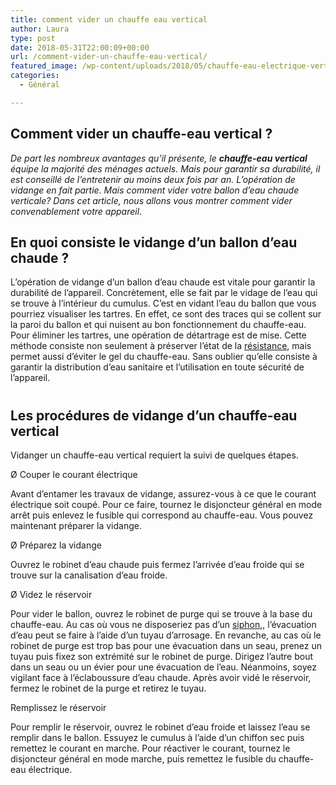 ```yaml
---
title: comment vider un chauffe eau vertical
author: Laura
type: post
date: 2018-05-31T22:00:09+00:00
url: /comment-vider-un-chauffe-eau-vertical/
featured_image: /wp-content/uploads/2018/05/chauffe-eau-electrique-vertical-100-l-ariston-blinde.jpg
categories:
  - Général

---
```

## Comment vider un chauffe-eau vertical ?

_De part les nombreux avantages qu’il présente, le_ **_chauffe-eau vertical_** _équipe la majorité des ménages actuels. Mais pour garantir sa durabilité, il est conseillé de l’entretenir au moins deux fois par an. L’opération de vidange en fait partie. Mais comment vider votre ballon d’eau chaude verticale? Dans cet article, nous allons vous montrer comment vider convenablement votre appareil_.



## En quoi consiste le vidange d’un ballon d’eau chaude ?

L’opération de vidange d’un ballon d’eau chaude est vitale pour garantir la durabilité de l’appareil. Concrètement, elle se fait par le vidage de l’eau qui se trouve à l’intérieur du cumulus. C’est en vidant l’eau du ballon que vous pourriez visualiser les tartres. En effet, ce sont des traces qui se collent sur la paroi du ballon et qui nuisent au bon fonctionnement du chauffe-eau. Pour éliminer les tartres, une opération de détartrage est de mise. Cette méthode consiste non seulement à préserver l’état de la <a href="https://fr.wikipedia.org/wiki/R%C3%A9sistance_(%C3%A9lectricit%C3%A9)" target="_blank">résistance</a>, mais permet aussi d’éviter le gel du chauffe-eau. Sans oublier qu’elle consiste à garantir la distribution d’eau sanitaire et l’utilisation en toute sécurité de l’appareil. 

# 

## Les procédures de vidange d’un chauffe-eau vertical

Vidanger un chauffe-eau vertical requiert la suivi de quelques étapes. 

Ø Couper le courant électrique

Avant d’entamer les travaux de vidange, assurez-vous à ce que le courant électrique soit coupé. Pour ce faire, tournez le disjoncteur général en mode arrêt puis enlevez le fusible qui correspond au chauffe-eau. Vous pouvez maintenant préparer la vidange. 

Ø Préparez la vidange

Ouvrez le robinet d’eau chaude puis fermez l’arrivée d’eau froide qui se trouve sur la canalisation d’eau froide. 

Ø Videz le réservoir

Pour vider le ballon, ouvrez le robinet de purge qui se trouve à la base du chauffe-eau. Au cas où vous ne disposeriez pas d’un <a href="https://fr.wikipedia.org/wiki/Siphon_hydraulique" target="_blank">siphon</a>,, l’évacuation d’eau peut se faire à l’aide d’un tuyau d’arrosage. En revanche, au cas où le robinet de purge est trop bas pour une évacuation dans un seau, prenez un tuyau puis fixez son extrémité sur le robinet de purge. Dirigez l’autre bout dans un seau ou un évier pour une évacuation de l’eau. Néanmoins, soyez vigilant face à l’éclaboussure d’eau chaude. Après avoir vidé le réservoir, fermez le robinet de la purge et retirez le tuyau. 

Remplissez le réservoir

Pour remplir le réservoir, ouvrez le robinet d’eau froide et laissez l’eau se remplir dans le ballon. Essuyez le cumulus à l’aide d’un chiffon sec puis remettez le courant en marche. Pour réactiver le courant, tournez le disjoncteur général en mode marche, puis remettez le fusible du chauffe-eau électrique.